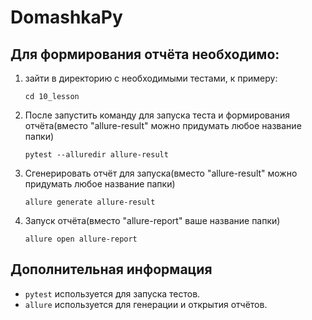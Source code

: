 # DomashkaPy
 
## Для формирования отчёта необходимо:

1.  зайти в директорию с необходимыми тестами, к примеру: 
    ```
    cd 10_lesson
    ```

2.  После запустить команду для запуска теста и формирования отчёта(вместо "allure-result" можно придумать любое название папки)
    ```
    pytest --alluredir allure-result
    ```

3.  Сгенерировать отчёт для запуска(вместо "allure-result" можно придумать любое название папки)
    ```
    allure generate allure-result
    ```

4.  Запуск отчёта(вместо "allure-report" ваше название папки)
    ```
    allure open allure-report 
    ```

## Дополнительная информация

- `pytest` используется для запуска тестов.
- `allure` используется для генерации и открытия отчётов.